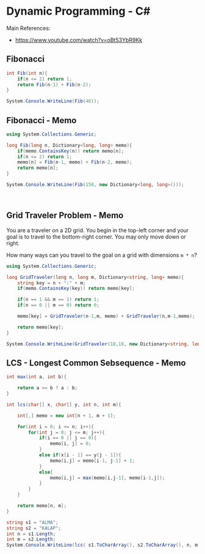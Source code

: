 # Dynamic Programming - C#

Main References:

- https://www.youtube.com/watch?v=oBt53YbR9Kk

## Fibonacci

```cs
int Fib(int n){
    if(n <= 2) return 1;
    return Fib(n-1) + Fib(n-2);
}

System.Console.WriteLine(Fib(46));
```

## Fibonacci - Memo

```cs
using System.Collections.Generic;

long Fib(long n, Dictionary<long, long> memo){
    if(memo.ContainsKey(n)) return memo[n];
    if(n <= 2) return 1;
    memo[n] = Fib(n-1, memo) + Fib(n-2, memo);
    return memo[n];
}

System.Console.WriteLine(Fib(150, new Dictionary<long, long>()));
```

<br>

## Grid Traveler Problem - Memo

You are a traveler on a 2D grid. You begin in the top-left corner and your goal is to travel to the bottom-right corner. You may only move down or right.

How many ways can you travel to the goal on a grid with dimensions `m * n`?

```cs
using System.Collections.Generic;

long GridTraveler(long n, long m, Dictionary<string, long> memo){
    string key = n + ":" + m;
    if(memo.ContainsKey(key)) return memo[key];

    if(n == 1 && m == 1) return 1;
    if(n == 0 || m == 0) return 0;

    memo[key] = GridTraveler(n-1,m, memo) + GridTraveler(n,m-1,memo);

    return memo[key];
}

System.Console.WriteLine(GridTraveler(18,18, new Dictionary<string, long>()));
```

## LCS - Longest Common Sebsequence - Memo

```cs
int max(int a, int b){

    return a >= b ? a : b;
}

int lcs(char[] x, char[] y, int n, int m){

    int[,] memo = new int[n + 1, m + 1];

    for(int i = 0; i <= n; i++){
        for(int j = 0; j <= m; j++){
            if(i == 0 || j == 0){
                memo[i, j] = 0;
            }
            else if(x[i - 1] == y[j - 1]){
                memo[i,j] = memo[i-1, j-1] + 1;
            }
            else{
                memo[i,j] = max(memo[i,j-1], memo[i-1,j]);
            }
        }
    }

    return memo[n, m];
}

string s1 = "ALMA";
string s2 = "KALAP";
int n = s1.Length;
int m = s2.Length;
System.Console.WriteLine(lcs( s1.ToCharArray(), s2.ToCharArray(), n, m)); // => 3
```

<br>
<br>
<br>
<br>
<br>